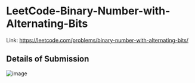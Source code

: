 # LeetCode-Binary-Number-with-Alternating-Bits
Link: https://leetcode.com/problems/binary-number-with-alternating-bits/
## Details of Submission
![image](https://user-images.githubusercontent.com/51401355/214871205-6e256620-b714-4612-a544-27dbafd905b1.png)
